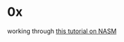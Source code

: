 # 0x

working through [this tutorial on NASM](https://www.tutorialspoint.com/assembly_programming/index.htm)
